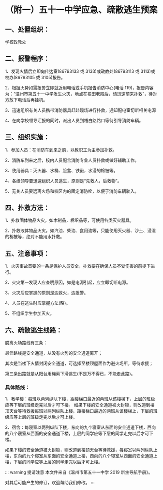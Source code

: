 # （附一）五十一中学应急、疏散逃生预案

## 一、处置组织：

学校政教处

## 二、报警程序：

1、发现火情后立即向传达室(86793133 或 3133)或政教处(86793113 或 3113)或校办(86793105 或 3105)报告。

2、根据火势如需报警立即就近用电话或手机报告消防中心(电话 119)，报告内容为：“温州市第五十一中学发生火灾，地点在梧田老殿后，请迅速前来扑救”，待对方放下电话后再挂机。

3、迅速组织有关人员携带消防器具赶赴现场进行扑救，通知配电室切断相关电源

4、在向学校领导汇报的同时，派出人员到梧白路路口等待引导消防车辆。

## 三、组织实施：

1、参加人员：在消防车到来之前，以教职工为主参加扑救。

2、消防车到来之后，校内人员配合消防专业人员扑救或做好辅助工作。

3、使用器具：灭火器、水桶、脸盆、铁锹，水浸的棉被等。

4、各级领导要迅速组织人员逃生，原则是“先救人，后救物”。

5、无关人员要远离火场和校区内的固定消防栓，以便于消防车辆驶入。

## 四、扑救方法：

1、扑救固体物品火灾，如木制品，棉织品等，可使用各类灭火器具。

2、扑救液体物品火灾，如汽油、柴油、食用油等，只能使用灭火器、沙土、浸湿的棉被等，绝对不能用水扑救。

## 五、注意事项：

1、火灾事故首要的一条是保护人员安全，扑救要在确保人员不受伤害的前提下进行。

2、火灾第一发现人应查明原因，如是电源引起，应立即切断电源。

3、火灾后应掌握的原则是边救火，边报警。

4、人员在逃生时应掌握方法(略)。

5、不组织学生参加灭火。

## 六、疏散逃生线路：

脱离火场路线有三条：

最佳路线是安全通道，从没有火势的安全通道离开；

其次是当楼下火情封闭安全通道，可选择至楼顶屋面作为避火场所，等待求援；

第三条出路就是从阳台用绳索下滑逃生(不是万不得已，不能走此路)。

### 具体路线：

1、教学楼：每班以两列纵队下楼，距楼梯口最近的两班从该楼梯下，上层的班级应等下层的班级走完以后才可下楼。
如果下楼的安全通道被火封锁，则改道到楼顶天台等待救援每班以两列纵队上楼，距楼梯口最近的两班从该楼梯上，下层的班级应等上层的班级走完以后才可上楼。

2、宿舍：每寝室以两列纵队下楼，东向的九个寝室从东面的安全通道下楼，西向的八个寝室从西面的安全通道下楼，上层的同学应等下层的同学走完以后才可下楼。

如果下楼的安全通道被火封锁，则改道到楼顶天台等待救援，每寝室以两列纵队上楼，东向的九个寝室从东面的安全通道上楼，西向的八个寝室从西面的安全通道上楼，下层的同学应等上层的同学走完以后才可上楼。

::: warning 提请注意
本文件来自《温州市第五十一中学 2019 新生导航手册》。

对其后可能产生的修订，欢迎帮助我们修改。
:::
